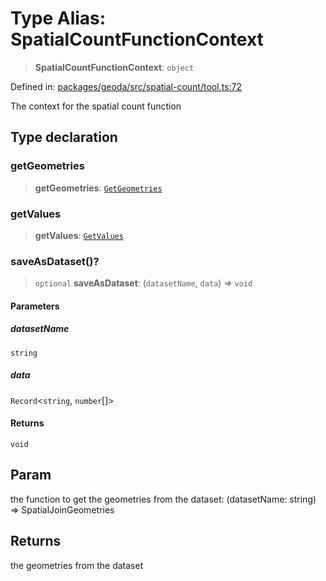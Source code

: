 # Type Alias: SpatialCountFunctionContext

> **SpatialCountFunctionContext**: `object`

Defined in: [packages/geoda/src/spatial-count/tool.ts:72](https://github.com/GeoDaCenter/openassistant/blob/a9f2271d1019f6c25c10dd4b3bdb64fcf16999b2/packages/geoda/src/spatial-count/tool.ts#L72)

The context for the spatial count function

## Type declaration

### getGeometries

> **getGeometries**: [`GetGeometries`](GetGeometries.md)

### getValues

> **getValues**: [`GetValues`](GetValues.md)

### saveAsDataset()?

> `optional` **saveAsDataset**: (`datasetName`, `data`) => `void`

#### Parameters

##### datasetName

`string`

##### data

`Record`\<`string`, `number`[]\>

#### Returns

`void`

## Param

the function to get the geometries from the dataset: (datasetName: string) => SpatialJoinGeometries

## Returns

the geometries from the dataset

